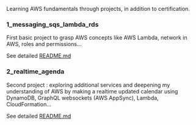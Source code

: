 Learning AWS fundamentals through projects, in addition to certification.

### 1_messaging_sqs_lambda_rds

First basic project to grasp AWS concepts like AWS Lambda, network in AWS, roles and permissions...

See detailed [README.md](1_messaging_sqs_lambda_rds/README.md)

### 2_realtime_agenda

Second project : exploring additional services and deepening my understanding of AWS by making a realtime updated calendar using DynamoDB, GraphQL websockets (AWS AppSync), Lambda, CloudFormation...

See detailed [README.md](2_realtime_agenda/README.md)